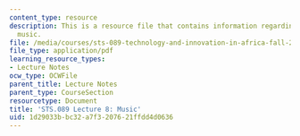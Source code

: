 ```yaml
---
content_type: resource
description: This is a resource file that contains information regarding lecture 8
  music.
file: /media/courses/sts-089-technology-and-innovation-in-africa-fall-2014/1d29033bbc32a7f3207621ffdd4d0636_MITSTS_089F14_Lecture8.pdf
file_type: application/pdf
learning_resource_types:
- Lecture Notes
ocw_type: OCWFile
parent_title: Lecture Notes
parent_type: CourseSection
resourcetype: Document
title: 'STS.089 Lecture 8: Music'
uid: 1d29033b-bc32-a7f3-2076-21ffdd4d0636
---
```

